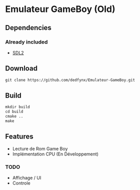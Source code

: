# Emulateur GameBoy (Old)

## Dependencies
### Already included
- [SDL2](https://www.libsdl.org/)

## Download
```txt
git clone https://github.com/dedfynx/Emulateur-GameBoy.git
```
## Build
```txt
mkdir build
cd build
cmake ..
make
```
## Features
- Lecture de Rom Game Boy 
- Implémentation CPU (En Développement)
### TODO
- Affichage / UI
- Controle



